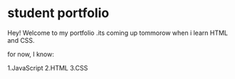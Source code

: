 # student portfolio

Hey! Welcome to my portfolio .its coming up tommorow when i learn HTML and CSS.

for now, I know:

1.JavaScript
2.HTML
3.CSS
